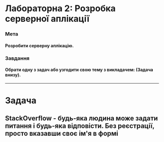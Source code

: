 # Лабораторна 2: Розробка серверної аплікації

### Мета
#### Розробити серверну аплікацію.
### Завдання
#### Обрати одну з задач або узгодити свою тему з викладачем: (Задача внизу).
***
# Задачa
## StackOverflow - будь-яка людина може задати питання і будь-яка відповісти. Без реєстрації, просто вказавши своє ім'я в формі
